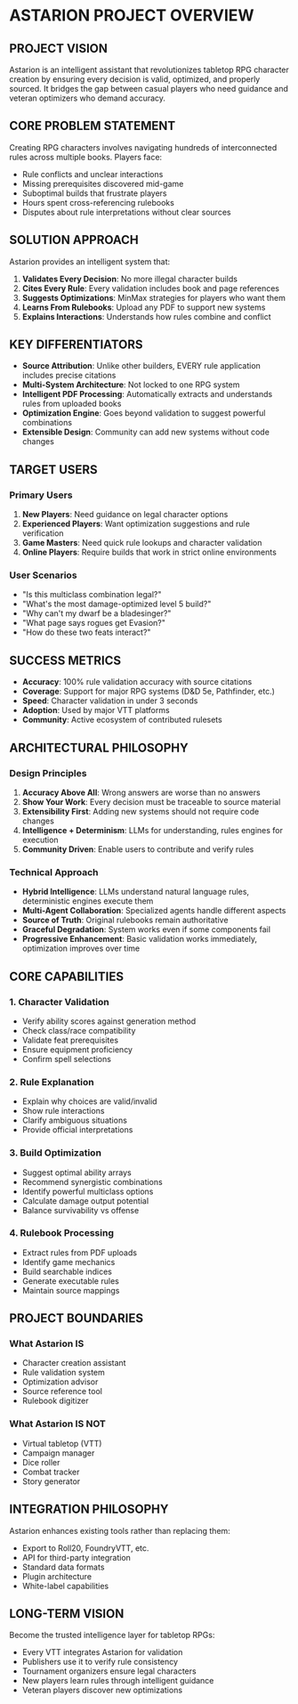 # ASTARION PROJECT OVERVIEW

## PROJECT VISION
Astarion is an intelligent assistant that revolutionizes tabletop RPG character creation by ensuring every decision is valid, optimized, and properly sourced. It bridges the gap between casual players who need guidance and veteran optimizers who demand accuracy.

## CORE PROBLEM STATEMENT
Creating RPG characters involves navigating hundreds of interconnected rules across multiple books. Players face:
- Rule conflicts and unclear interactions
- Missing prerequisites discovered mid-game
- Suboptimal builds that frustrate players
- Hours spent cross-referencing rulebooks
- Disputes about rule interpretations without clear sources

## SOLUTION APPROACH
Astarion provides an intelligent system that:
1. **Validates Every Decision**: No more illegal character builds
2. **Cites Every Rule**: Every validation includes book and page references
3. **Suggests Optimizations**: MinMax strategies for players who want them
4. **Learns From Rulebooks**: Upload any PDF to support new systems
5. **Explains Interactions**: Understands how rules combine and conflict

## KEY DIFFERENTIATORS
- **Source Attribution**: Unlike other builders, EVERY rule application includes precise citations
- **Multi-System Architecture**: Not locked to one RPG system
- **Intelligent PDF Processing**: Automatically extracts and understands rules from uploaded books
- **Optimization Engine**: Goes beyond validation to suggest powerful combinations
- **Extensible Design**: Community can add new systems without code changes

## TARGET USERS

### Primary Users
1. **New Players**: Need guidance on legal character options
2. **Experienced Players**: Want optimization suggestions and rule verification  
3. **Game Masters**: Need quick rule lookups and character validation
4. **Online Players**: Require builds that work in strict online environments

### User Scenarios
- "Is this multiclass combination legal?"
- "What's the most damage-optimized level 5 build?"
- "Why can't my dwarf be a bladesinger?"
- "What page says rogues get Evasion?"
- "How do these two feats interact?"

## SUCCESS METRICS
- **Accuracy**: 100% rule validation accuracy with source citations
- **Coverage**: Support for major RPG systems (D&D 5e, Pathfinder, etc.)
- **Speed**: Character validation in under 3 seconds
- **Adoption**: Used by major VTT platforms
- **Community**: Active ecosystem of contributed rulesets

## ARCHITECTURAL PHILOSOPHY

### Design Principles
1. **Accuracy Above All**: Wrong answers are worse than no answers
2. **Show Your Work**: Every decision must be traceable to source material
3. **Extensibility First**: Adding new systems should not require code changes
4. **Intelligence + Determinism**: LLMs for understanding, rules engines for execution
5. **Community Driven**: Enable users to contribute and verify rules

### Technical Approach
- **Hybrid Intelligence**: LLMs understand natural language rules, deterministic engines execute them
- **Multi-Agent Collaboration**: Specialized agents handle different aspects
- **Source of Truth**: Original rulebooks remain authoritative
- **Graceful Degradation**: System works even if some components fail
- **Progressive Enhancement**: Basic validation works immediately, optimization improves over time

## CORE CAPABILITIES

### 1. Character Validation
- Verify ability scores against generation method
- Check class/race compatibility
- Validate feat prerequisites
- Ensure equipment proficiency
- Confirm spell selections

### 2. Rule Explanation
- Explain why choices are valid/invalid
- Show rule interactions
- Clarify ambiguous situations
- Provide official interpretations

### 3. Build Optimization  
- Suggest optimal ability arrays
- Recommend synergistic combinations
- Identify powerful multiclass options
- Calculate damage output potential
- Balance survivability vs offense

### 4. Rulebook Processing
- Extract rules from PDF uploads
- Identify game mechanics
- Build searchable indices
- Generate executable rules
- Maintain source mappings

## PROJECT BOUNDARIES

### What Astarion IS
- Character creation assistant
- Rule validation system  
- Optimization advisor
- Source reference tool
- Rulebook digitizer

### What Astarion IS NOT
- Virtual tabletop (VTT)
- Campaign manager
- Dice roller
- Combat tracker
- Story generator

## INTEGRATION PHILOSOPHY
Astarion enhances existing tools rather than replacing them:
- Export to Roll20, FoundryVTT, etc.
- API for third-party integration
- Standard data formats
- Plugin architecture
- White-label capabilities

## LONG-TERM VISION
Become the trusted intelligence layer for tabletop RPGs:
- Every VTT integrates Astarion for validation
- Publishers use it to verify rule consistency
- Tournament organizers ensure legal characters
- New players learn rules through intelligent guidance
- Veteran players discover new optimizations